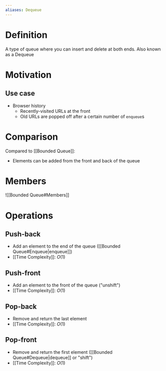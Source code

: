 ```yaml
---
aliases: Dequeue
---
```


# Definition
A type of queue where you can insert and delete at both ends. Also known as a Dequeue

# Motivation
## Use case
- Browser history
	- Recently-visited URLs at the front
	- Old URLs are popped off after a certain number of `enqueue`s

# Comparison
Compared to [[Bounded Queue]]:
<ul class="breakdown">
	<li class="pro">Elements can be added from the front and back of the queue</li>
</ul>

# Members
![[Bounded Queue#Members]]

# Operations
## Push-back
- Add an element to the end of the queue ([[Bounded Queue#Enqueue|enqueue]])
- [[Time Complexity]]: $O(1)$

## Push-front
- Add an element to the front of the queue ("unshift")
- [[Time Complexity]]: $O(1)$

## Pop-back
- Remove and return the last element
- [[Time Complexity]]: $O(1)$

## Pop-front
- Remove and return the first element ([[Bounded Queue#Dequeue|dequeue]] or "shift")
- [[Time Complexity]]: $O(1)$
